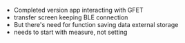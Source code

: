 * Completed version app interacting with GFET
* transfer screen keeping BLE connection
* But there's need for function saving data external storage
* needs to start with measure, not setting
